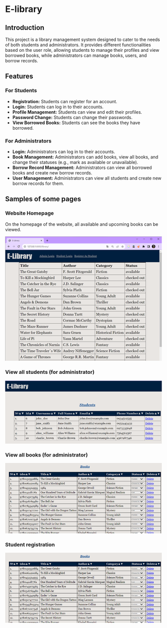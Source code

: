 # E-library

## Introduction
This project is a library management system designed to cater to the needs of both students and administrators. It provides different functionalities based on the user role, allowing students to manage their profiles and view borrowed books, while administrators can manage books, users, and borrow records.

## Features
### For Students
- **Registration:** Students can register for an account.
- **Login:** Students can log in to their accounts.
- **Profile Management:** Students can view and edit their profiles.
- **Password Change:** Students can change their passwords.
- **View Borrowed Books:** Students can see the books they have borrowed.

### For Administrators
- **Login:** Administrators can log in to their accounts.
- **Book Management:** Administrators can add books, view all books, and change their statuses (e.g., mark as available or unavailable).
- **Borrow Record Management:** Administrators can view all borrowed books and create new borrow records.
- **User Management:** Administrators can view all students and create new borrow records for them.

## Samples of some pages
### Website Homepage
On the homepage of the website, all available and upcoming books can be viewed.

![Alt text](image.png)

### View all students (for administrator)
![Alt text](image-1.png)

### View all books (for administrator)
![Alt text](image-2.png)

### Student registration
![Alt text](image-3.png)